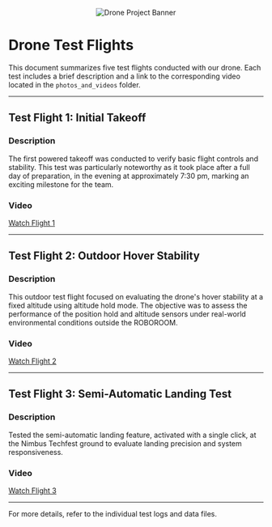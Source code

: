 <!-- Banner -->
<p align="center">
    <img src="https://img.shields.io/badge/Drone%20Project-Test%20Flights-blue?style=for-the-badge" alt="Drone Project Banner" />
</p>

# Drone Test Flights

This document summarizes five test flights conducted with our drone. Each test includes a brief description and a link to the corresponding video located in the `photos_and_videos` folder.

---

## Test Flight 1: Initial Takeoff

### Description
The first powered takeoff was conducted to verify basic flight controls and stability. This test was particularly noteworthy as it took place after a full day of preparation, in the evening at approximately 7:30 pm, marking an exciting milestone for the team.

### Video
[Watch Flight 1](/photos%20and%20videos/VID-20250604-WA0005.mp4)

---

## Test Flight 2: Outdoor Hover Stability

### Description
This outdoor test flight focused on evaluating the drone's hover stability at a fixed altitude using altitude hold mode. The objective was to assess the performance of the position hold and altitude sensors under real-world environmental conditions outside the ROBOROOM.

### Video
[Watch Flight 2](/photos%20and%20videos/VID-20250604-WA0004.mp4)

---

## Test Flight 3: Semi-Automatic Landing Test

### Description
Tested the semi-automatic landing feature, activated with a single click, at the Nimbus Techfest ground to evaluate landing precision and system responsiveness.

### Video
[Watch Flight 3](/photos%20and%20videos/VID-20250604-WA0006.mp4)

---

For more details, refer to the individual test logs and data files.